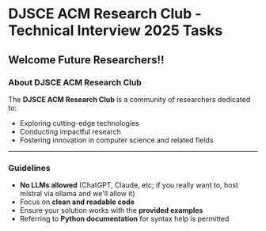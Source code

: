# DJSCE ACM Research Club - Technical Interview 2025 Tasks

## Welcome Future Researchers!!

### About DJSCE ACM Research Club
The **DJSCE ACM Research Club** is a community of researchers dedicated to:  
- Exploring cutting-edge technologies  
- Conducting impactful research  
- Fostering innovation in computer science and related fields  

---

### Guidelines
- **No LLMs allowed** (ChatGPT, Claude, etc; if you really want to, host mistral via ollama and we'll allow it)
- Focus on **clean and readable code**  
- Ensure your solution works with the **provided examples**  
- Referring to **Python documentation** for syntax help is permitted  

